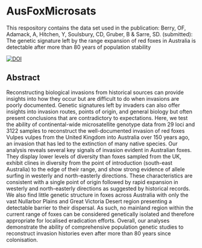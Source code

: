 # AusFoxMicrosats

This respository contains the data set used in the publication: Berry, OF, Adamack, A, Hitchen, Y, Soulsbury, CD, Gruber, B & Sarre, SD. (submitted): The genetic signature left by the range expansion of red foxes in Australia is detectable after more than 80 years of population stability 

[![DOI](https://zenodo.org/badge/706508725.svg)](https://zenodo.org/doi/10.5281/zenodo.10016239)


## Abstract
Reconstructing biological invasions from historical sources can provide insights into how they occur but are difficult to do when invasions are poorly documented. Genetic signatures left by invaders can also offer insights into invasion routes, points of origin, and general biology but often present conclusions that are contradictory to expectations. Here, we test the ability of continental-wide microsatellite genotype data from 29 loci and 3122 samples to reconstruct the well-documented invasion of red foxes Vulpes vulpes from the United Kingdom into Australia over 150 years ago, an invasion that has led to the extinction of many native species. Our analysis reveals several key signals of invasion evident in Australian foxes. They display lower levels of diversity than foxes sampled from the UK, exhibit clines in diversity from the point of introduction (south-east Australia) to the edge of their range, and show strong evidence of allele surfing in westerly and north-easterly directions. These characteristics are consistent with a single point of origin followed by rapid expansion in westerly and north-easterly directions as suggested by historical records. We also find little genetic structure in foxes across Australia with only the vast Nullarbor Plains and Great Victoria Desert region presenting a detectable barrier to their dispersal. As such, no mainland region within the current range of foxes can be considered genetically isolated and therefore appropriate for localised eradication efforts. Overall, our analyses demonstrate the ability of comprehensive population genetic studies to reconstruct invasion histories even after more than 80 years since colonisation. 

